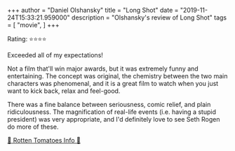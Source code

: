 +++
author = "Daniel Olshansky"
title = "Long Shot"
date = "2019-11-24T15:33:21.959000"
description = "Olshansky's review of Long Shot"
tags = [
    "movie",
]
+++

Rating: ⭐⭐⭐⭐

Exceeded all of my expectations!

Not a film that'll win major awards, but it was extremely funny and entertaining. The concept was original, the chemistry between the two main characters was phenomenal, and it is a great film to watch when you just want to kick back, relax and feel-good.

There was a fine balance between seriousness, comic relief, and plain ridiculousness. The magnification of real-life events (i.e. having a stupid president) was very appropriate, and I'd definitely love to see Seth Rogen do more of these.

[🍅 Rotten Tomatoes Info 🍅](https://www.rottentomatoes.com//m/long_shot_2019)